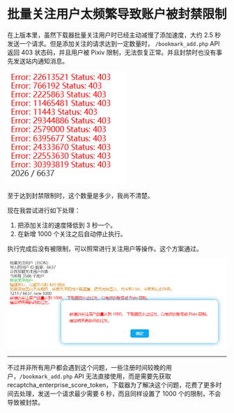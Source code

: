 # 批量关注用户太频繁导致账户被封禁限制

在上版本里，虽然下载器批量关注用户时已经主动减慢了添加速度，大约 2.5 秒发送一个请求。但是添加关注的请求达到一定数量时， `/bookmark_add.php` API 返回 403 状态码，并且用户被 Pixiv 限制，无法恢复正常。并且封禁时也没有事先发送站内通知消息。

![](./images/20230723_191733.png)

至于达到封禁限制时，这个数量是多少，我尚不清楚。

现在我尝试进行如下处理：
1. 把添加关注的速度降低到 3 秒一个。
2. 在新增 1000 个关注之后自动停止执行。

执行完成后没有被限制，可以照常进行关注用户等操作。这个方案通过。

![](./images/20230727_120756.png)


--------------

不过并非所有用户都会遇到这个问题，一些注册时间较晚的用户，`/bookmark_add.php` API 无法直接使用，而是需要先获取 recaptcha_enterprise_score_token，下载器为了解决这个问题，花费了更多时间去处理，发送一个请求最少需要 6 秒，而且同样设置了 1000 个的限制，不会导致被封禁。
